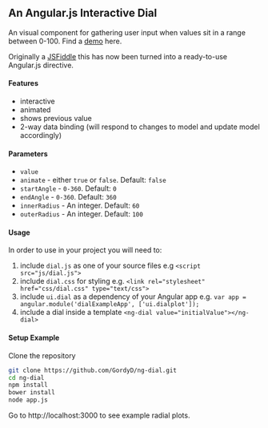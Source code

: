 ## An Angular.js Interactive Dial

An visual component for gathering user input when values sit in a range between 0-100.  Find a [demo](http://gordyd.github.io/dial.html) here.

Originally a [JSFiddle](http://jsfiddle.net/GordyD/1w8o28pa/8/) this has now been turned into a ready-to-use Angular.js directive.

#### Features

 - interactive
 - animated
 - shows previous value
 - 2-way data binding (will respond to changes to model and update model accordingly)

#### Parameters

 - `value` 
 - `animate` - either `true` or `false`. Default: `false`
 - `startAngle` - `0-360`. Default: `0`
 - `endAngle` - `0-360`. Default: `360`
 - `innerRadius` - An integer. Default: `60`
 - `outerRadius` - An integer. Default: `100`

#### Usage

In order to use in your project you will need to:

 1. include `dial.js` as one of your source files e.g `<script src="js/dial.js">`
 2. include `dial.css` for styling e.g. `<link rel="stylesheet" href="css/dial.css" type="text/css">`
 3. include `ui.dial` as a dependency of your Angular app e.g. `var app = angular.module('dialExampleApp', ['ui.dialplot']);`
 4. include a dial inside a template `<ng-dial value="initialValue"></ng-dial>`


#### Setup Example

Clone the repository

```bash
git clone https://github.com/GordyD/ng-dial.git
cd ng-dial
npm install
bower install
node app.js
```

Go to http://localhost:3000 to see example radial plots.

